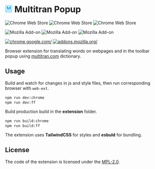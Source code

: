 # <img src="extension/images/icon_light.svg" width="24px"> Multitran Popup

![Chrome Web Store](https://img.shields.io/chrome-web-store/v/fbncpmcdhgdolipfkpeckjajpgjdpehj) ![Chrome Web Store](https://img.shields.io/chrome-web-store/stars/fbncpmcdhgdolipfkpeckjajpgjdpehj)
![Chrome Web Store](https://img.shields.io/chrome-web-store/users/fbncpmcdhgdolipfkpeckjajpgjdpehj)

![Mozilla Add-on](https://img.shields.io/amo/v/multitran) ![Mozilla Add-on](https://img.shields.io/amo/stars/multitran) ![Mozilla Add-on](https://img.shields.io/amo/users/multitran)

[ ![chrome.google.com/](https://i.imgur.com/unvdmLG.png)](https://chrome.google.com/webstore/detail/multitran-popup/fbncpmcdhgdolipfkpeckjajpgjdpehj)
[ ![addons.mozilla.org/](https://ffp4g1ylyit3jdyti1hqcvtb-wpengine.netdna-ssl.com/addons/files/2015/11/get-the-addon.png)](https://addons.mozilla.org/en-US/firefox/addon/multitran/)

Browser extension for translating words on webpages and in the toolbar popup using [multitran.com](https://www.multitran.com/) dictionary.

## Usage

Build and watch for changes in js and style files, then run corresponding browser with `web-ext`.

    npm run dev:chrome
    npm run dev:ff

Build production build in the **extension** folder.

    npm run build:chrome
    npm run build:ff

The extension uses **TailwindCSS** for styles and **esbuld** for bundling.

## License

The code of the extension is licensed under the [MPL-2.0](LICENSE).
